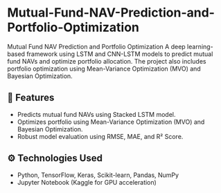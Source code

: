 # Mutual-Fund-NAV-Prediction-and-Portfolio-Optimization
Mutual Fund NAV Prediction and Portfolio Optimization A deep learning-based framework using LSTM and CNN-LSTM models to predict mutual fund NAVs and optimize portfolio allocation. The project also includes portfolio optimization using Mean-Variance Optimization (MVO) and Bayesian Optimization.

## 🚀 Features
- Predicts mutual fund NAVs using Stacked LSTM model.
- Optimizes portfolio using Mean-Variance Optimization (MVO) and Bayesian Optimization.
- Robust model evaluation using RMSE, MAE, and R² Score.

## ⚙️ Technologies Used
- Python, TensorFlow, Keras, Scikit-learn, Pandas, NumPy
- Jupyter Notebook (Kaggle for GPU acceleration)
